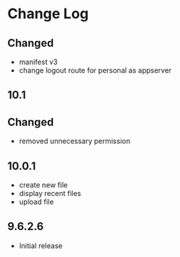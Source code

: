 # Change Log

## Changed
- manifest v3
- change logout route for personal as appserver

## 10.1
## Changed
- removed unnecessary permission

## 10.0.1
- create new file
- display recent files
- upload file

## 9.6.2.6
- Initial release